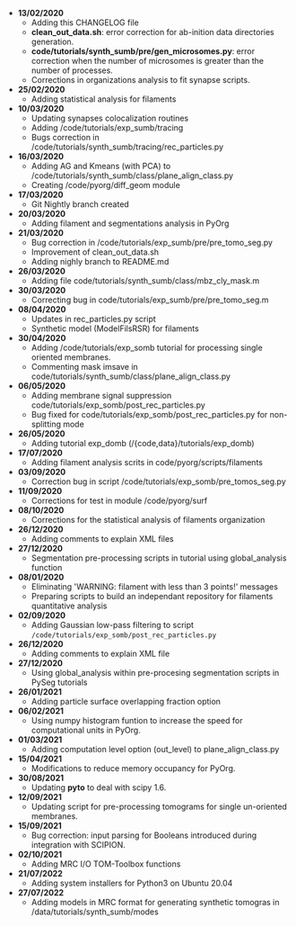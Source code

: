 * **13/02/2020**
    + Adding this CHANGELOG file
    + **clean_out_data.sh**: error correction for ab-inition data directories generation.
    + **code/tutorials/synth_sumb/pre/gen_microsomes.py**: error correction when the number of microsomes is greater than the number of processes.
    + Corrections in organizations analysis to fit synapse scripts.  
* **25/02/2020**
    + Adding statistical analysis for filaments
* **10/03/2020**
    + Updating synapses colocalization routines
    + Adding /code/tutorials/exp_sumb/tracing
    + Bugs correction in /code/tutorials/synth_sumb/tracing/rec_particles.py
* **16/03/2020**
    + Adding AG and Kmeans (with PCA) to /code/tutorials/synth_sumb/class/plane_align_class.py
    + Creating /code/pyorg/diff_geom module
* **17/03/2020**
    + Git Nightly branch created
* **20/03/2020**
    + Adding filament and segmentations analysis in PyOrg
* **21/03/2020**
    + Bug correction in /code/tutorials/exp_sumb/pre/pre_tomo_seg.py
    + Improvement of clean_out_data.sh
    + Adding nighly branch to README.md
* **26/03/2020**
    + Adding file code/tutorials/synth_sumb/class/mbz_cly_mask.m
* **30/03/2020**
    + Correcting bug in code/tutorials/exp_sumb/pre/pre_tomo_seg.m
* **08/04/2020**
    + Updates in rec_particles.py script
    + Synthetic model (ModelFilsRSR) for filaments
* **30/04/2020**
    + Adding /code/tutorials/exp_somb tutorial for processing single oriented membranes.
    + Commenting mask imsave in code/tutorials/synth_sumb/class/plane_align_class.py
* **06/05/2020**
    + Adding membrane signal suppression code/tutorials/exp_somb/post_rec_particles.py
    + Bug fixed for code/tutorials/exp_somb/post_rec_particles.py for non-splitting mode
* **26/05/2020**
    + Adding tutorial exp_domb (/{code,data}/tutorials/exp_domb)
* **17/07/2020**
    + Adding filament analysis scrits in code/pyorg/scripts/filaments
* **03/09/2020**
    + Correction bug in script /code/tutorials/exp_somb/pre_tomos_seg.py
* **11/09/2020**
    + Corrections for test in module /code/pyorg/surf
* **08/10/2020**
    + Corrections for the statistical analysis of filaments organization
* **26/12/2020**
    + Adding comments to explain XML files
* **27/12/2020**
    + Segmentation pre-processing scripts in tutorial using global_analysis function
* **08/01/2020**
    + Eliminating 'WARNING: filament with less than 3 points!' messages
    + Preparing scripts to build an independant repository for filaments quantitative analysis
* **02/09/2020**
    + Adding Gaussian low-pass filtering to script ``/code/tutorials/exp_somb/post_rec_particles.py``
* **26/12/2020**
    + Adding comments to explain XML file
* **27/12/2020**
    + Using global_analysis within pre-procesing segmentation scripts in PySeg tutorials
* **26/01/2021**
    + Adding particle surface overlapping fraction option
* **06/02/2021**
    + Using numpy histogram funtion to increase the speed for computational units in PyOrg.
* **01/03/2021**
    + Adding computation level option (out_level) to plane_align_class.py
* **15/04/2021**
    + Modifications to reduce memory occupancy for PyOrg.
* **30/08/2021**
    + Updating **pyto** to deal with scipy 1.6.
* **12/09/2021**
    + Updating script for pre-processing tomograms for single un-oriented membranes.
* **15/09/2021**
    + Bug correction: input parsing for Booleans introduced during integration with SCIPION.
* **02/10/2021**
    + Adding MRC I/O TOM-Toolbox functions
* **21/07/2022**
    + Adding system installers for Python3 on Ubuntu 20.04	
* **27/07/2022**
    + Adding models in MRC format for generating synthetic tomogras in /data/tutorials/synth_sumb/modes	
